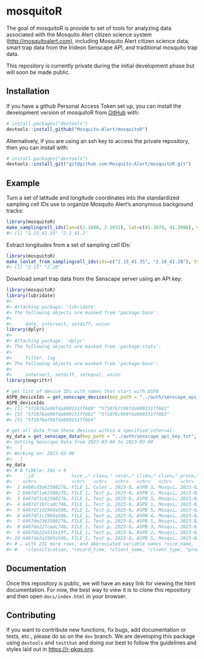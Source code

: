 
<!-- README.md is generated from README.Rmd. Please edit that file -->

# mosquitoR

<!-- badges: start -->
<!-- badges: end -->

The goal of mosquitoR is provide to set of tools for analyzing data
associated with the Mosquito Alert citizen science system
(<http://mosquitoalert.com>), including Mosquito Alert citizen science
data, smart trap data from the Irideon Senscape API, and traditional
mosquito trap data.

This repository is currently private during the initial development
phase but will soon be made public.

## Installation

If you have a github Personal Access Token set up, you can install the
development version of mosquitoR from [GitHub](https://github.com/)
with:

``` r
# install.packages("devtools")
devtools::install_github("Mosquito-Alert/mosquitoR")
```

Alternatively, if you are using an ssh key to access the private
repository, then you can install with:

``` r
# install.packages("devtools")
devtools::install_git("git@github.com:Mosquito-Alert/mosquitoR.git")
```

## Example

Turn a set of latitude and longitude coordinates into the standardized
sampling cell IDs use to organize Mosquito Alert’s anonymous background
tracks:

``` r
library(mosquitoR)
make_samplingcell_ids(lon=c(2.1686, 2.1032), lat=c(41.3874, 41.2098), mask=0.05)
#> [1] "2.15_41.35" "2.1_41.2"
```

Extract longitudes from a set of sampling cell IDs:

``` r
library(mosquitoR)
make_lonlat_from_samplingcell_ids(ids=c("2.15_41.35", "2.10_41.20"), type="lon")
#> [1] "2.15" "2.10"
```

Download smart trap data from the Senscape server using an API key:

``` r
library(mosquitoR)
library(lubridate)
#> 
#> Attaching package: 'lubridate'
#> The following objects are masked from 'package:base':
#> 
#>     date, intersect, setdiff, union
library(dplyr)
#> 
#> Attaching package: 'dplyr'
#> The following objects are masked from 'package:stats':
#> 
#>     filter, lag
#> The following objects are masked from 'package:base':
#> 
#>     intersect, setdiff, setequal, union
library(magrittr)

# get list of device IDs with names that start with ASPB
ASPB_deviceIds = get_senscape_devices(key_path = "../auth/senscape_api_key.txt") %>% filter(startsWith(name, "ASPB")) %>% pull(`_id`)
ASPB_deviceIds
#> [1] "5f10762e98fda900151ff680" "5f10767c98fda900151ff681"
#> [3] "5f1076ae98fda900151ff682" "5f1076c998fda900151ff683"
#> [5] "5f1076e798fda900151ff684"

# get all data from these devices within a specified interval
my_data = get_senscape_data(key_path = "../auth/senscape_api_key.txt", start_datetime = as_datetime("2023-03-08"), end_datetime = as_datetime("2023-03-09"), deviceIds = ASPB_deviceIds)
#> Getting Senscape Data from 2023-03-08 to 2023-03-09
#>   |                                                                              |                                                                      |   0%
#> Working on: 2023-03-09
#>   |                                                                              |======================================================================| 100%
my_data
#> # A tibble: 241 × 9
#>    `_id`             nice_…¹ class…² recor…³ clien…⁴ clien…⁵ proce…⁶   lat   lng
#>    <chr>             <chr>   <chr>   <chr>   <chr>   <chr>   <chr>   <dbl> <dbl>
#>  1 6408cd3a62588276… FILE_1… Culex … 2023-0… ASPB 3… Mosqui… 2023-0…  41.4  2.12
#>  2 6407d71a62588276… FILE_1… Test p… 2023-0… ASPB 2… Mosqui… 2023-0…  41.4  2.15
#>  3 6407d71c62588276… FILE_1… Test p… 2023-0… ASPB 3… Mosqui… 2023-0…  41.4  2.12
#>  4 6407d71bfcadc748… FILE_1… Test p… 2023-0… ASPB 1… Mosqui… 2023-0…  41.4  2.19
#>  5 6407d71d1969a50b… FILE_1… Test p… 2023-0… ASPB 5… Mosqui… 2023-0…  41.4  2.19
#>  6 6407d71c1969a50b… FILE_1… Test p… 2023-0… ASPB 4… Mosqui… 2023-0…  41.4  2.15
#>  7 6407de2362588276… FILE_1… Test p… 2023-0… ASPB 1… Mosqui… 2023-0…  41.4  2.19
#>  8 6407de22fcadc748… FILE_1… Test p… 2023-0… ASPB 3… Mosqui… 2023-0…  41.4  2.12
#>  9 6407de22a511e19f… FILE_1… Test p… 2023-0… ASPB 2… Mosqui… 2023-0…  41.4  2.15
#> 10 6407de2a1969a50b… FILE_1… Test p… 2023-0… ASPB 5… Mosqui… 2023-0…  41.4  2.19
#> # … with 231 more rows, and abbreviated variable names ¹​nice_name,
#> #   ²​classification, ³​record_time, ⁴​client_name, ⁵​client_type, ⁶​processed
```

## Documentation

Once this repository is public, we will have an easy link for viewing
the html documentation. For now, the best way to view it is to clone
this repository and then open `docs/index.html` in your browser.

## Contributing

If you want to contribute new functions, fix bugs, add documentation or
tests, etc., please do so on the `dev` branch. We are developing this
package using `devtools` and `testthat` and doing our best to follow the
guidelines and styles laid out in <https://r-pkgs.org>.

<!-- What is special about using `README.Rmd` instead of just `README.md`? You can include R chunks like so: -->
<!-- ```{r cars} -->
<!-- summary(cars) -->
<!-- ``` -->
<!-- You'll still need to render `README.Rmd` regularly, to keep `README.md` up-to-date. `devtools::build_readme()` is handy for this. You could also use GitHub Actions to re-render `README.Rmd` every time you push. An example workflow can be found here: <https://github.com/r-lib/actions/tree/v1/examples>. -->
<!-- You can also embed plots, for example: -->
<!-- ```{r pressure, echo = FALSE} -->
<!-- plot(pressure) -->
<!-- ``` -->
<!-- In that case, don't forget to commit and push the resulting figure files, so they display on GitHub and CRAN. -->
